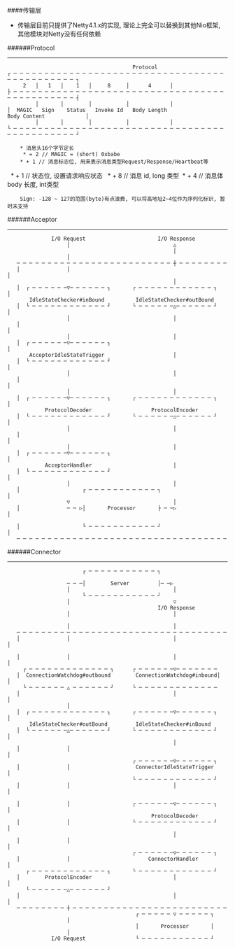 ####传输层
- 传输层目前只提供了Netty4.1.x的实现, 理论上完全可以替换到其他Nio框架, 其他模块对Netty没有任何依赖

######Protocol

*****************************************************************************
                                            Protocol
    ┌ ─ ─ ─ ─ ─ ─ ─ ─ ─ ─ ─ ─ ─ ─ ─ ─ ─ ─ ─ ─ ─ ─ ─ ─ ─ ─ ─ ─ ─ ─ ─ ─ ─ ─ ─ ─ ─ ─ ─ ─ ─ ─ ─ ─ ─ ┐
         2   │   1   │    1   │     8     │      4      │
    ├ ─ ─ ─ ─ ─ ─ ─ ─ ─ ─ ─ ─ ─ ─ ─ ─ ─ ─ ─ ─ ─ ─ ─ ─ ─ ─ ─ ─ ─ ─ ─ ─ ─ ─ ─ ─ ─ ─ ─ ─ ─ ─ ─ ─ ─ ┤
             │       │        │           │             │
    │  MAGIC   Sign    Status   Invoke Id   Body Length                Body Content             │
             │       │        │           │             │
    └ ─ ─ ─ ─ ─ ─ ─ ─ ─ ─ ─ ─ ─ ─ ─ ─ ─ ─ ─ ─ ─ ─ ─ ─ ─ ─ ─ ─ ─ ─ ─ ─ ─ ─ ─ ─ ─ ─ ─ ─ ─ ─ ─ ─ ─ ┘

        * 消息头16个字节定长
         * = 2 // MAGIC = (short) 0xbabe 
        * + 1 // 消息标志位, 用来表示消息类型Request/Response/Heartbeat等
         * + 1 // 状态位, 设置请求响应状态
         * + 8 // 消息 id, long 类型 
        * + 4 // 消息体 body 长度, int类型

        Sign: -128 ~ 127的范围(byte)有点浪费, 可以将高地址2~4位作为序列化标识, 暂时未支持

######Acceptor

*****************************************************************************
                  I/O Request                       I/O Response
                       │                                 △
                                                         │
                       │
       ─ ─ ─ ─ ─ ─ ─ ─ ─ ─ ─ ─ ─ ─ ─ ─ ─ ─ ─ ─ ─ ─ ─ ─ ─ ┼ ─ ─ ─ ─ ─ ─ ─ ─
       │               │                                                  │
                                                         │
       │  ┌ ─ ─ ─ ─ ─ ─▽─ ─ ─ ─ ─ ─ ┐       ┌ ─ ─ ─ ─ ─ ─ ─ ─ ─ ─ ─ ─ ┐   │
           IdleStateChecker#inBound          IdleStateChecker#outBound
       │  └ ─ ─ ─ ─ ─ ─ ─ ─ ─ ─ ─ ─ ┘       └ ─ ─ ─ ─ ─ ─△─ ─ ─ ─ ─ ─ ┘   │
                       │                                 │
       │                                                                  │
                       │                                 │
       │  ┌ ─ ─ ─ ─ ─ ─▽─ ─ ─ ─ ─ ─ ┐                                     │
           AcceptorIdleStateTrigger                      │
       │  └ ─ ─ ─ ─ ─ ─ ─ ─ ─ ─ ─ ─ ┘                                     │
                       │                                 │
       │                                                                  │
                       │                                 │
       │  ┌ ─ ─ ─ ─ ─ ─▽─ ─ ─ ─ ─ ─ ┐       ┌ ─ ─ ─ ─ ─ ─ ─ ─ ─ ─ ─ ─ ┐   │
                ProtocolDecoder                   ProtocolEncoder
       │  └ ─ ─ ─ ─ ─ ─ ─ ─ ─ ─ ─ ─ ┘       └ ─ ─ ─ ─ ─ ─△─ ─ ─ ─ ─ ─ ┘   │
                       │                                 │
       │                                                                  │
                       │                                 │
       │  ┌ ─ ─ ─ ─ ─ ─▽─ ─ ─ ─ ─ ─ ┐                                     │
                AcceptorHandler                          │
       │  └ ─ ─ ─ ─ ─ ─ ─ ─ ─ ─ ─ ─ ┘                                     │
                       │                                 │
       │                    ┌ ─ ─ ─ ─ ─ ─ ─ ─ ─ ─ ─ ┐                     │
                       ▽                                 │
       │               ─ ─ ▷│       Processor       ├ ─ ─▷                │

       │                    └ ─ ─ ─ ─ ─ ─ ─ ─ ─ ─ ─ ┘                     │
       ─ ─ ─ ─ ─ ─ ─ ─ ─ ─ ─ ─ ─ ─ ─ ─ ─ ─ ─ ─ ─ ─ ─ ─ ─ ─ ─ ─ ─ ─ ─ ─ ─ ─


######Connector

*****************************************************************************
                            ┌ ─ ─ ─ ─ ─ ─ ─ ─ ─ ─ ─ ┐

                       ─ ─ ─│        Server         │─ ─▷
                       │                                 │
                            └ ─ ─ ─ ─ ─ ─ ─ ─ ─ ─ ─ ┘
                       │                                 ▽
                                                    I/O Response
                       │                                 │

                       │                                 │
       ─ ─ ─ ─ ─ ─ ─ ─ ─ ─ ─ ─ ─ ─ ─ ─ ─ ─ ─ ─ ─ ─ ─ ─ ─ ─ ─ ─ ─ ─ ─ ─ ─ ─
       │               │                                 │                │

       │               │                                 │                │
         ┌ ─ ─ ─ ─ ─ ─ ─ ─ ─ ─ ─ ─ ─ ┐      ┌ ─ ─ ─ ─ ─ ─▽─ ─ ─ ─ ─ ─ ─
       │  ConnectionWatchdog#outbound        ConnectionWatchdog#inbound│  │
         └ ─ ─ ─ ─ ─ ─ △ ─ ─ ─ ─ ─ ─ ┘      └ ─ ─ ─ ─ ─ ─ ─ ─ ─ ─ ─ ─ ─
       │                                                 │                │
                       │
       │  ┌ ─ ─ ─ ─ ─ ─ ─ ─ ─ ─ ─ ─ ┐       ┌ ─ ─ ─ ─ ─ ─▽─ ─ ─ ─ ─ ─ ┐   │
           IdleStateChecker#outBound         IdleStateChecker#inBound
       │  └ ─ ─ ─ ─ ─ ─△─ ─ ─ ─ ─ ─ ┘       └ ─ ─ ─ ─ ─ ─ ─ ─ ─ ─ ─ ─ ┘   │
                                                         │
       │               │                                                  │
                                            ┌ ─ ─ ─ ─ ─ ─▽─ ─ ─ ─ ─ ─ ┐
       │               │                     ConnectorIdleStateTrigger    │
                                            └ ─ ─ ─ ─ ─ ─ ─ ─ ─ ─ ─ ─ ┘
       │               │                                 │                │

       │               │                    ┌ ─ ─ ─ ─ ─ ─▽─ ─ ─ ─ ─ ─ ┐   │
                                                  ProtocolDecoder
       │               │                    └ ─ ─ ─ ─ ─ ─ ─ ─ ─ ─ ─ ─ ┘   │
                                                         │
       │               │                                                  │
                                            ┌ ─ ─ ─ ─ ─ ─▽─ ─ ─ ─ ─ ─ ┐
       │               │                         ConnectorHandler         │
          ┌ ─ ─ ─ ─ ─ ─ ─ ─ ─ ─ ─ ─ ┐       └ ─ ─ ─ ─ ─ ─ ─ ─ ─ ─ ─ ─ ┘
       │        ProtocolEncoder                          │                │
          └ ─ ─ ─ ─ ─ ─△─ ─ ─ ─ ─ ─ ┘
       │                                                 │                │
       ─ ─ ─ ─ ─ ─ ─ ─ ┼ ─ ─ ─ ─ ─ ─ ─ ─ ─ ─ ─ ─ ─ ─ ─ ─ ─ ─ ─ ─ ─ ─ ─ ─ ─
                                             ┌ ─ ─ ─ ─ ─ ▽ ─ ─ ─ ─ ─ ┐
                       │
                                             │       Processor       │
                       │
                  I/O Request                └ ─ ─ ─ ─ ─ ─ ─ ─ ─ ─ ─ ┘